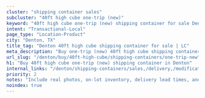 ```yaml
---
cluster: "shipping container sales"
subcluster: "40ft high cube one-trip (new)"
keyword: "40ft high cube one-trip (new) shipping container for sale Denton, TX"
intent: "Transactional-Local"
page_type: "Location-Product"
city: "Denton, TX"
title_tag: "Denton 40ft high cube shipping container for sale | LC"
meta_description: "Buy one-trip (new) 40ft high cube shipping container sale with local delivery in Denton, TX. LC Container — local Since 2003. Request a fast quote today."
url_slug: "/denton/buy/40ft-high-cube/shipping-containers/one-trip-new"
h1: "Buy 40ft high cube one-trip (new) shipping container in Denton"
internal_links: "/denton/shipping-containers/sales,/delivery,/modifications"
priority: 2
notes: "Include real photos, on-lot inventory, delivery lead times, and financing info."
noindex: true
---
```


<!-- TODO: Add unique city/inventory copy, images, and internal links here. -->
